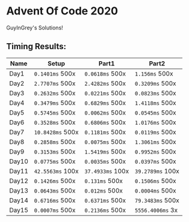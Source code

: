 # Advent Of Code 2020
GuyInGrey's Solutions!

## Timing Results:
|Name|Setup|Part1|Part2|
|-|-|-|-|
|Day1|`0.1401ms` 500x|`0.0618ms` 500x|`1.156ms` 500x|
|Day2|`2.7707ms` 500x|`2.4282ms` 500x|`0.3209ms` 500x|
|Day3|`0.2632ms` 500x|`0.0221ms` 500x|`0.0823ms` 500x|
|Day4|`0.3479ms` 500x|`0.6829ms` 500x|`1.4118ms` 500x|
|Day5|`0.5745ms` 500x|`0.0062ms` 500x|`0.0545ms` 500x|
|Day6|`0.3528ms` 500x|`0.6806ms` 500x|`1.0176ms` 500x|
|Day7|`10.8428ms` 500x|`0.1181ms` 500x|`0.0119ms` 500x|
|Day8|`0.2858ms` 500x|`0.0075ms` 500x|`1.3061ms` 500x|
|Day9|`0.3153ms` 500x|`1.5419ms` 500x|`0.9952ms` 500x|
|Day10|`0.0775ms` 500x|`0.0035ms` 500x|`0.0397ms` 500x|
|Day11|`42.5563ms` 100x|`37.4933ms` 100x|`39.2789ms` 100x|
|Day12|`0.1426ms` 500x|`0.131ms` 500x|`0.1506ms` 500x|
|Day13|`0.0643ms` 500x|`0.012ms` 500x|`0.0004ms` 500x|
|Day14|`0.6716ms` 500x|`0.6371ms` 500x|`79.3483ms` 500x|
|Day15|`0.0007ms` 500x|`0.2136ms` 500x|`5556.4006ms` 3x|

